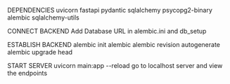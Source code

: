 DEPENDENCIES 
uvicorn fastapi pydantic sqlalchemy psycopg2-binary alembic sqlalchemy-utils

CONNECT BACKEND
Add Database URL in alembic.ini and db_setup

ESTABLISH BACKEND
alembic init alembic
alembic revision autogenerate
alembic upgrade head

START SERVER
uvicorn main:app --reload
go to localhost server and view the endpoints
